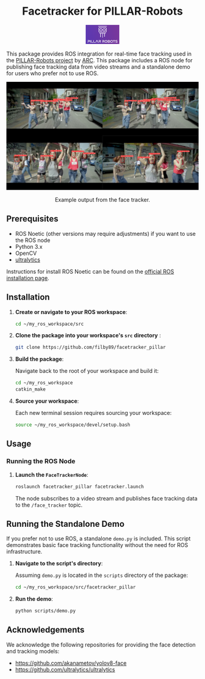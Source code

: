 
<div align="center">

# Facetracker for PILLAR-Robots 

<a href="https://pillar-robots.eu"> <img src="assets/pillar-logo.png" height="50px"></a>

</div>


This package provides ROS integration for real-time face tracking used in the [PILLAR-Robots project](https://pillar-robots.eu) by [ARC](https://www.athenarc.gr). This package includes a ROS node for publishing face tracking data from video streams and a standalone demo for users who prefer not to use ROS.

<p align="center"> 
<img width="600px" src="assets/face_tracking.jpg">
</p>
<p align="center">Example output from the face tracker.</p>


## Prerequisites

- ROS Noetic (other versions may require adjustments) if you want to use the ROS node
- Python 3.x
- OpenCV
- [ultralytics](https://github.com/ultralytics/ultralytics)


Instructions for install ROS Noetic can be found on the [official ROS installation page](http://wiki.ros.org/noetic/Installation).

## Installation


1. **Create or navigate to your ROS workspace**:

    ```bash
    cd ~/my_ros_workspace/src
    ```

2. **Clone the package into your workspace's `src` directory** :

    ```bash
    git clone https://github.com/filby89/facetracker_pillar
    ```

3. **Build the package**:

    Navigate back to the root of your workspace and build it:

    ```bash
    cd ~/my_ros_workspace
    catkin_make
    ```

4. **Source your workspace**:

    Each new terminal session requires sourcing your workspace:

    ```bash
    source ~/my_ros_workspace/devel/setup.bash
    ```

## Usage

### Running the ROS Node

1. **Launch the `FaceTrackerNode`**:

    ```bash
    roslaunch facetracker_pillar facetracker.launch
    ```
    
    The node subscribes to a video stream and publishes face tracking data to the `/face_tracker` topic.

## Running the Standalone Demo

If you prefer not to use ROS, a standalone `demo.py` is included. This script demonstrates basic face tracking functionality without the need for ROS infrastructure.

1. **Navigate to the script's directory**:

    Assuming `demo.py` is located in the `scripts` directory of the package:

    ```bash
    cd ~/my_ros_workspace/src/facetracker_pillar
    ```

2. **Run the demo**:

    ```bash
    python scripts/demo.py
    ```



## Acknowledgements
We acknowledge the following repositories for providing the face detection and tracking models:
* https://github.com/akanametov/yolov8-face
* https://github.com/ultralytics/ultralytics
